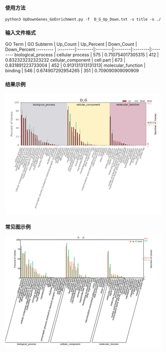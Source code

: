 ### 使用方法

`python3 UpDownGenes_GoEnrichment.py -f  D_G_Up_Down.txt -s title -o ./`

### 输入文件格式
  GO Term | GO Subterm	| Up_Count |	Up_Percent	| Down_Count |	Down_Percent
  :-------- | :--------|:--------|:--------|:--------|:--------|:--------
 biological_process	| cellular process	| 575	| 0.710754017305315 |	412	| 0.832323232323232
 cellular_component	| cell part	| 673	| 0.831891223733004	| 452	| 0.913131313131313|
 molecular_function	| binding |	546	| 0.674907292954265 |	351 |	0.709090909090909

### 结果示例
 ![结果示例](./D_G_Up_Down.png)

### 常见图示例
 ![常见图示例](./raw_D_G_Up_Down.png)